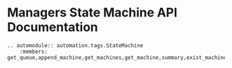 # Managers State Machine API Documentation

```{eval-rst}
.. automodule:: automation.tags.StateMachine
    :members: get_queue,append_machine,get_machines,get_machine,summary,exist_machines,attach_all
